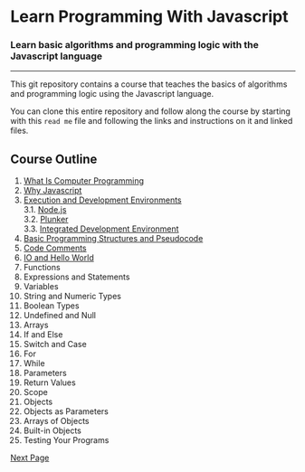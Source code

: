 # Learn Programming With Javascript
### Learn basic algorithms and programming logic with the Javascript language
---
This git repository contains a course that teaches the basics of algorithms and programming logic using the Javascript language.

You can clone this entire repository and follow along the course by starting with this `read me` file and following the links and instructions on it and linked files.
## Course Outline
1. [What Is Computer Programming](https://github.com/mbarsott/LearnProgrammingWithJavascript/blob/master/01_WhatIsComputerProgramming.md#what-is-computer-programming) [](https://www.khanacademy.org/computing/computer-programming/programming/intro-to-programming/v/programming-intro)
2. [Why Javascript](https://github.com/mbarsott/LearnProgrammingWithJavascript/blob/master/02_WhyJavaScript.md#why-javascript) [](https://app.pluralsight.com/library/courses/javascript-getting-started/table-of-contents)
3. [Execution and Development Environments](https://github.com/mbarsott/LearnProgrammingWithJavascript/blob/master/03_ExecutionAndDevelopmentEnvironments.md#execution-and-development-environments) [](https://app.pluralsight.com/library/courses/learning-programming-javascript/table-of-contents)  
     3.1. [Node.js](https://github.com/mbarsott/LearnProgrammingWithJavascript/blob/master/03_ExecutionAndDevelopmentEnvironments.md#nodejs) [](https://app.pluralsight.com/library/courses/learning-programming-javascript/table-of-contents)  
     3.2. [Plunker](https://github.com/mbarsott/LearnProgrammingWithJavascript/blob/master/03_ExecutionAndDevelopmentEnvironments.md#plunker) [](https://app.pluralsight.com/library/courses/javascript-getting-started/table-of-contents)  
     3.3. [Integrated Development Environment](https://github.com/mbarsott/LearnProgrammingWithJavascript/blob/master/03_ExecutionAndDevelopmentEnvironments.md#integrated-development-environment)
4. [Basic Programming Structures and Pseudocode](https://github.com/mbarsott/LearnProgrammingWithJavascript/blob/master/04_BasicStructuresAndPseudocode.md#basic-programming-structures-and-pseudocode) [](https://courses.edx.org/courses/course-v1:HarvardX+CS50+X/course/)
5. [Code Comments](https://github.com/mbarsott/LearnProgrammingWithJavascript/blob/master/05_CodeComments.md#code-comments) [](https://app.pluralsight.com/library/courses/learning-programming-javascript/table-of-contents)
6. [IO and Hello World](https://github.com/mbarsott/LearnProgrammingWithJavascript/blob/master/06_IOandHelloWorld.md#io-and-hello-world)  [](https://www.hackerrank.com/challenges/30-hello-world/tutorial)
7. Functions [](https://app.pluralsight.com/library/courses/javascript-getting-started/table-of-contents)
8. Expressions and Statements [](https://app.pluralsight.com/library/courses/javascript-programming-basics/table-of-contents)
9. Variables [](https://app.pluralsight.com/library/courses/javascript-getting-started/table-of-contents)
10. String and Numeric Types [](https://app.pluralsight.com/library/courses/javascript-getting-started/table-of-contents)
11. Boolean Types [](https://app.pluralsight.com/library/courses/javascript-getting-started/table-of-contents)
12. Undefined and Null [](https://app.pluralsight.com/library/courses/javascript-getting-started/table-of-contents)
13. Arrays [](https://app.pluralsight.com/library/courses/javascript-getting-started/table-of-contents)
14. If and Else [](https://app.pluralsight.com/library/courses/javascript-getting-started/table-of-contents)
15. Switch and Case [](https://app.pluralsight.com/library/courses/javascript-getting-started/table-of-contents)
16. For [](https://app.pluralsight.com/library/courses/javascript-getting-started/table-of-contents)
17. While [](https://app.pluralsight.com/library/courses/javascript-getting-started/table-of-contents)
18. Parameters [](https://app.pluralsight.com/library/courses/javascript-getting-started/table-of-contents)
19. Return Values [](https://app.pluralsight.com/library/courses/javascript-getting-started/table-of-contents)
20. Scope [](https://app.pluralsight.com/library/courses/javascript-getting-started/table-of-contents)
21. Objects [](https://app.pluralsight.com/library/courses/javascript-getting-started/table-of-contents)
22. Objects as Parameters [](https://app.pluralsight.com/library/courses/javascript-getting-started/table-of-contents)
23. Arrays of Objects [](https://app.pluralsight.com/library/courses/javascript-getting-started/table-of-contents)
24. Built-in Objects [](https://app.pluralsight.com/library/courses/javascript-getting-started/table-of-contents)
25. Testing Your Programs [](https://app.pluralsight.com/library/courses/learning-programming-javascript/table-of-contents)

[Next Page](https://github.com/mbarsott/LearnProgrammingWithJavascript/blob/master/01_WhatIsComputerProgramming.md#what-is-computer-programming)
